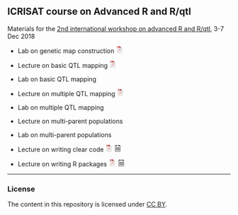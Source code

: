 ## ICRISAT course on Advanced R and R/qtl

Materials for the [2nd international workshop on advanced R and
R/qtl](https://www.icrisat.org/event/2nd-international-workshop-on-advanced-r-r-qtl/),
3-7 Dec 2018

- Lab on genetic map construction
[![pdf](icons16/pdf-icon.png)](https://kbroman.org/icrisat2018/geneticmaps.pdf)

- Lecture on basic QTL mapping
[![pdf](icons16/pdf-icon.png)](https://kbroman.org/icrisat2018/lec1_introqtl.pdf)

- Lab on basic QTL mapping

- Lecture on multiple QTL mapping
[![pdf](icons16/pdf-icon.png)](https://kbroman.org/icrisat2018/lec2_multiqtl.pdf)

- Lab on multiple QTL mapping

- Lecture on multi-parent populations

- Lab on multi-parent populations

- Lecture on writing clear code
[![pdf](icons16/pdf-icon.png)](https://kbroman.org/icrisat2018/lec4a_clearcode.pdf)
[![pdf w/notes](icons16/notes-icon.png)](https://kbroman.org/icrisat2018/lec4a_clearcode_withnotes.pdf)

- Lecture on writing R packages
[![pdf](icons16/pdf-icon.png)](https://kbroman.org/icrisat2018/lec4b_rpack.pdf)
[![pdf w/notes](icons16/notes-icon.png)](https://kbroman.org/icrisat2018/lec4b_rpack_withnotes.pdf)


---

### License

The content in this repository is licensed under [CC BY](https://creativecommons.org/licenses/by/3.0/).
